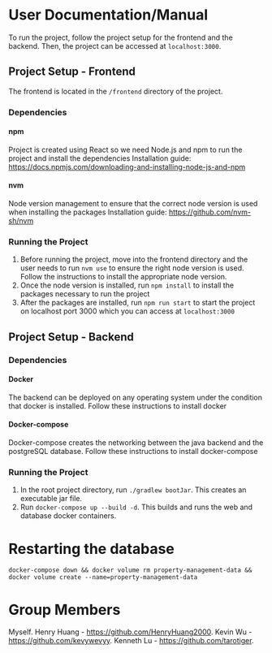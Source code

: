 # User Documentation/Manual
To run the project, follow the project setup for the frontend and the backend. Then, the project can be accessed at `localhost:3000`.
## Project Setup - Frontend

The frontend is located in the `/frontend` directory of the project.
### Dependencies
#### npm
Project is created using React so we need Node.js and npm to run the project and install the dependencies
Installation guide: https://docs.npmjs.com/downloading-and-installing-node-js-and-npm
#### nvm
Node version management to ensure that the correct node version is used when installing the packages
Installation guide: https://github.com/nvm-sh/nvm

### Running the Project
1. Before running the project, move into the frontend directory and the user needs to run `nvm use` to ensure the right node version is used. Follow the instructions to install the appropriate node version.
2. Once the node version is installed, run `npm install` to install the packages necessary to run the project
3. After the packages are installed, run `npm run start` to start the project on localhost port 3000 which you can access at `localhost:3000`
## Project Setup - Backend
### Dependencies
#### Docker
The backend can be deployed on any operating system under the condition that docker is installed.
Follow these instructions to install docker
#### Docker-compose
Docker-compose creates the networking between the java backend and the postgreSQL database.
Follow these instructions to install docker-compose

### Running the Project
1. In the root project directory, run `./gradlew bootJar`. This creates an executable jar file.
2. Run `docker-compose up --build -d`. This builds and runs the web and database docker containers.

# Restarting the database
`docker-compose down && docker volume rm property-management-data && docker volume create --name=property-management-data`


# Group Members
Myself.
Henry Huang - https://github.com/HenryHuang2000.
Kevin Wu - https://github.com/kevywevyy.
Kenneth Lu - https://github.com/tarotiger.

